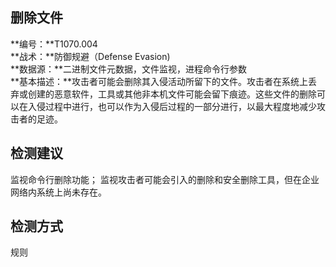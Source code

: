 ## 删除文件  
**编号：**T1070.004  
**战术：**防御规避（Defense Evasion)  
**数据源：**二进制文件元数据，文件监视，进程命令行参数  
**基本描述：**攻击者可能会删除其入侵活动所留下的文件。攻击者在系统上丢弃或创建的恶意软件，工具或其他非本机文件可能会留下痕迹。这些文件的删除可以在入侵过程中进行，也可以作为入侵后过程的一部分进行，以最大程度地减少攻击者的足迹。  
## 检测建议  
监视命令行删除功能；
监视攻击者可能会引入的删除和安全删除工具，但在企业网络内系统上尚未存在。  
## 检测方式  
规则